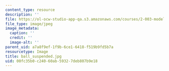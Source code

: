 ```yaml
---
content_type: resource
description: ''
file: https://ol-ocw-studio-app-qa.s3.amazonaws.com/courses/2-003-modeling-dynamics-and-control-i-spring-2005/00fc35b0c24060ab59327deb807b9e18_ball_suspended.jpg
file_type: image/jpeg
image_metadata:
  caption: ''
  credit: ''
  image-alt: ''
parent_uid: a7a8f9ef-1f9b-6ce1-6418-f519b9fd5b7a
resourcetype: Image
title: ball_suspended.jpg
uid: 00fc35b0-c240-60ab-5932-7deb807b9e18
---
```

